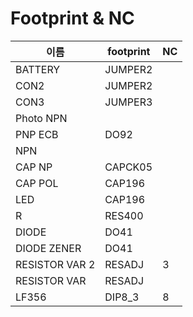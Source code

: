 # Footprint & NC

|이름|footprint|NC|
|---|---|---|
|BATTERY|JUMPER2||
|CON2|JUMPER2||
|CON3|JUMPER3||
|Photo NPN|||
|PNP ECB|DO92||
|NPN|||
|CAP NP|CAPCK05||
|CAP POL|CAP196||
|LED|CAP196||
|R|RES400||
|DIODE|DO41||
|DIODE ZENER|DO41||
|RESISTOR VAR 2|RESADJ|3|
|RESISTOR VAR|RESADJ||
|LF356|DIP8_3|8|
